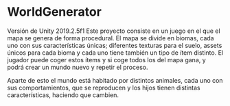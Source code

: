 # WorldGenerator
Versión de Unity 2019.2.5f1
Este proyecto consiste en un juego en el que el mapa se genera de forma procedural. El mapa se divide en biomas, cada uno con sus características únicas; diferentes texturas para el suelo, assets únicos para cada bioma y cada uno tiene también un tipo de ítem distinto. El jugador puede coger estos ítems y si coge todos los del mapa gana, y podrá crear un mundo nuevo y repetir el proceso.

Aparte de esto el mundo está habitado por distintos animales, cada uno con sus comportamientos, que se reproducen y los hijos tienen distintas características, haciendo que cambien.
